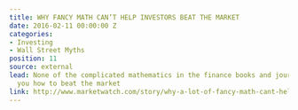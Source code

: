 ```yaml
---
title: WHY FANCY MATH CAN’T HELP INVESTORS BEAT THE MARKET
date: 2016-02-11 00:00:00 Z
categories:
- Investing
- Wall Street Myths
position: 11
source: external
lead: None of the complicated mathematics in the finance books and journals tells
  you how to beat the market
link: http://www.marketwatch.com/story/why-a-lot-of-fancy-math-cant-help-investors-beat-the-market-2017-03-15
---
```


